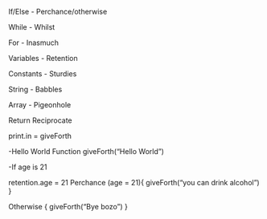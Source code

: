 <Pompous>



If/Else - Perchance/otherwise 

While - Whilst

For - Inasmuch

Variables - Retention

Constants - Sturdies

String - Babbles

Array - Pigeonhole

Return Reciprocate

print.in =  giveForth

-Hello World Function
<pompous>
giveForth(“Hello World”)


</Pompous>

-If age is 21

<Pompous>

retention.age = 21
Perchance (age = 21){
		giveForth(“you can drink alcohol”)
}

Otherwise {
		giveForth(“Bye bozo”)
}


</Pompous>
